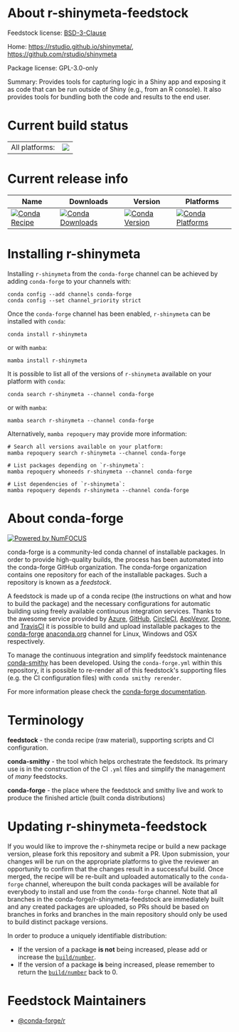 About r-shinymeta-feedstock
===========================

Feedstock license: [BSD-3-Clause](https://github.com/conda-forge/r-shinymeta-feedstock/blob/main/LICENSE.txt)

Home: https://rstudio.github.io/shinymeta/, https://github.com/rstudio/shinymeta

Package license: GPL-3.0-only

Summary: Provides tools for capturing logic in a Shiny app and exposing it as code that can be run outside of Shiny (e.g., from an R console). It also provides tools for bundling both the code and results to the end user.

Current build status
====================


<table><tr><td>All platforms:</td>
    <td>
      <a href="https://dev.azure.com/conda-forge/feedstock-builds/_build/latest?definitionId=15006&branchName=main">
        <img src="https://dev.azure.com/conda-forge/feedstock-builds/_apis/build/status/r-shinymeta-feedstock?branchName=main">
      </a>
    </td>
  </tr>
</table>

Current release info
====================

| Name | Downloads | Version | Platforms |
| --- | --- | --- | --- |
| [![Conda Recipe](https://img.shields.io/badge/recipe-r--shinymeta-green.svg)](https://anaconda.org/conda-forge/r-shinymeta) | [![Conda Downloads](https://img.shields.io/conda/dn/conda-forge/r-shinymeta.svg)](https://anaconda.org/conda-forge/r-shinymeta) | [![Conda Version](https://img.shields.io/conda/vn/conda-forge/r-shinymeta.svg)](https://anaconda.org/conda-forge/r-shinymeta) | [![Conda Platforms](https://img.shields.io/conda/pn/conda-forge/r-shinymeta.svg)](https://anaconda.org/conda-forge/r-shinymeta) |

Installing r-shinymeta
======================

Installing `r-shinymeta` from the `conda-forge` channel can be achieved by adding `conda-forge` to your channels with:

```
conda config --add channels conda-forge
conda config --set channel_priority strict
```

Once the `conda-forge` channel has been enabled, `r-shinymeta` can be installed with `conda`:

```
conda install r-shinymeta
```

or with `mamba`:

```
mamba install r-shinymeta
```

It is possible to list all of the versions of `r-shinymeta` available on your platform with `conda`:

```
conda search r-shinymeta --channel conda-forge
```

or with `mamba`:

```
mamba search r-shinymeta --channel conda-forge
```

Alternatively, `mamba repoquery` may provide more information:

```
# Search all versions available on your platform:
mamba repoquery search r-shinymeta --channel conda-forge

# List packages depending on `r-shinymeta`:
mamba repoquery whoneeds r-shinymeta --channel conda-forge

# List dependencies of `r-shinymeta`:
mamba repoquery depends r-shinymeta --channel conda-forge
```


About conda-forge
=================

[![Powered by
NumFOCUS](https://img.shields.io/badge/powered%20by-NumFOCUS-orange.svg?style=flat&colorA=E1523D&colorB=007D8A)](https://numfocus.org)

conda-forge is a community-led conda channel of installable packages.
In order to provide high-quality builds, the process has been automated into the
conda-forge GitHub organization. The conda-forge organization contains one repository
for each of the installable packages. Such a repository is known as a *feedstock*.

A feedstock is made up of a conda recipe (the instructions on what and how to build
the package) and the necessary configurations for automatic building using freely
available continuous integration services. Thanks to the awesome service provided by
[Azure](https://azure.microsoft.com/en-us/services/devops/), [GitHub](https://github.com/),
[CircleCI](https://circleci.com/), [AppVeyor](https://www.appveyor.com/),
[Drone](https://cloud.drone.io/welcome), and [TravisCI](https://travis-ci.com/)
it is possible to build and upload installable packages to the
[conda-forge](https://anaconda.org/conda-forge) [anaconda.org](https://anaconda.org/)
channel for Linux, Windows and OSX respectively.

To manage the continuous integration and simplify feedstock maintenance
[conda-smithy](https://github.com/conda-forge/conda-smithy) has been developed.
Using the ``conda-forge.yml`` within this repository, it is possible to re-render all of
this feedstock's supporting files (e.g. the CI configuration files) with ``conda smithy rerender``.

For more information please check the [conda-forge documentation](https://conda-forge.org/docs/).

Terminology
===========

**feedstock** - the conda recipe (raw material), supporting scripts and CI configuration.

**conda-smithy** - the tool which helps orchestrate the feedstock.
                   Its primary use is in the construction of the CI ``.yml`` files
                   and simplify the management of *many* feedstocks.

**conda-forge** - the place where the feedstock and smithy live and work to
                  produce the finished article (built conda distributions)


Updating r-shinymeta-feedstock
==============================

If you would like to improve the r-shinymeta recipe or build a new
package version, please fork this repository and submit a PR. Upon submission,
your changes will be run on the appropriate platforms to give the reviewer an
opportunity to confirm that the changes result in a successful build. Once
merged, the recipe will be re-built and uploaded automatically to the
`conda-forge` channel, whereupon the built conda packages will be available for
everybody to install and use from the `conda-forge` channel.
Note that all branches in the conda-forge/r-shinymeta-feedstock are
immediately built and any created packages are uploaded, so PRs should be based
on branches in forks and branches in the main repository should only be used to
build distinct package versions.

In order to produce a uniquely identifiable distribution:
 * If the version of a package **is not** being increased, please add or increase
   the [``build/number``](https://docs.conda.io/projects/conda-build/en/latest/resources/define-metadata.html#build-number-and-string).
 * If the version of a package **is** being increased, please remember to return
   the [``build/number``](https://docs.conda.io/projects/conda-build/en/latest/resources/define-metadata.html#build-number-and-string)
   back to 0.

Feedstock Maintainers
=====================

* [@conda-forge/r](https://github.com/conda-forge/r/)

